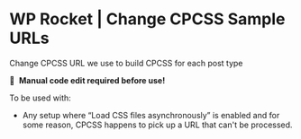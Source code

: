 # WP Rocket | Change CPCSS Sample URLs

Change CPCSS URL we use to build CPCSS for each post type

📝&#160;&#160;**Manual code edit required before use!**

To be used with:
* Any setup where “Load CSS files asynchronously” is enabled and for some reason, CPCSS happens to pick up a URL that can't be processed.
